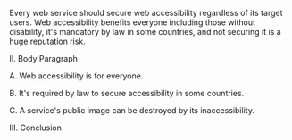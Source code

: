   Every web service should secure web accessibility regardless of its target users. Web accessibility benefits everyone including those without disability, it's mandatory by law in some countries, and not securing it is a huge reputation risk.
  
II. Body Paragraph

A. Web accessibility is for everyone.

B. It's required by law to secure accessibility in some countries.

C. A service's public image can be destroyed by its inaccessibility. 

III. Conclusion
